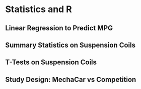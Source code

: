 # Statistics and R

## Linear Regression to Predict MPG

## Summary Statistics on Suspension Coils

## T-Tests on Suspension Coils

## Study Design: MechaCar vs Competition
